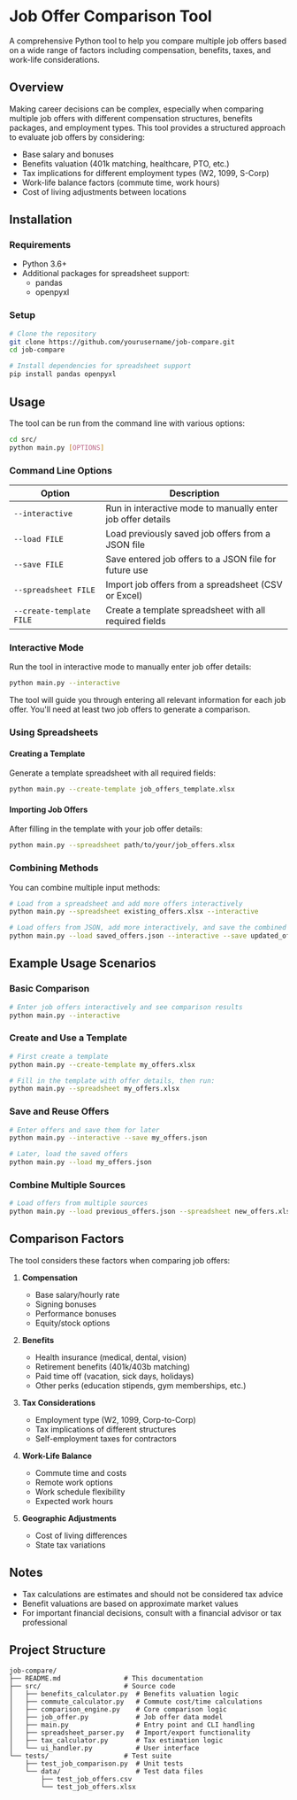 # Job Offer Comparison Tool

A comprehensive Python tool to help you compare multiple job offers based on a wide range of factors including compensation, benefits, taxes, and work-life considerations.

## Overview

Making career decisions can be complex, especially when comparing multiple job offers with different compensation structures, benefits packages, and employment types. This tool provides a structured approach to evaluate job offers by considering:

- Base salary and bonuses
- Benefits valuation (401k matching, healthcare, PTO, etc.)
- Tax implications for different employment types (W2, 1099, S-Corp)
- Work-life balance factors (commute time, work hours)
- Cost of living adjustments between locations

## Installation

### Requirements
- Python 3.6+
- Additional packages for spreadsheet support:
  - pandas
  - openpyxl

### Setup
```bash
# Clone the repository
git clone https://github.com/yourusername/job-compare.git
cd job-compare

# Install dependencies for spreadsheet support
pip install pandas openpyxl
```

## Usage

The tool can be run from the command line with various options:

```bash
cd src/
python main.py [OPTIONS]
```

### Command Line Options

| Option | Description |
|--------|-------------|
| `--interactive` | Run in interactive mode to manually enter job offer details |
| `--load FILE` | Load previously saved job offers from a JSON file |
| `--save FILE` | Save entered job offers to a JSON file for future use |
| `--spreadsheet FILE` | Import job offers from a spreadsheet (CSV or Excel) |
| `--create-template FILE` | Create a template spreadsheet with all required fields |

### Interactive Mode

Run the tool in interactive mode to manually enter job offer details:

```bash
python main.py --interactive
```

The tool will guide you through entering all relevant information for each job offer. You'll need at least two job offers to generate a comparison.

### Using Spreadsheets

#### Creating a Template

Generate a template spreadsheet with all required fields:

```bash
python main.py --create-template job_offers_template.xlsx
```

#### Importing Job Offers

After filling in the template with your job offer details:

```bash
python main.py --spreadsheet path/to/your/job_offers.xlsx
```

### Combining Methods

You can combine multiple input methods:

```bash
# Load from a spreadsheet and add more offers interactively
python main.py --spreadsheet existing_offers.xlsx --interactive

# Load offers from JSON, add more interactively, and save the combined result
python main.py --load saved_offers.json --interactive --save updated_offers.json
```

## Example Usage Scenarios

### Basic Comparison
```bash
# Enter job offers interactively and see comparison results
python main.py --interactive
```

### Create and Use a Template
```bash
# First create a template
python main.py --create-template my_offers.xlsx

# Fill in the template with offer details, then run:
python main.py --spreadsheet my_offers.xlsx
```

### Save and Reuse Offers
```bash
# Enter offers and save them for later
python main.py --interactive --save my_offers.json

# Later, load the saved offers
python main.py --load my_offers.json
```

### Combine Multiple Sources
```bash
# Load offers from multiple sources
python main.py --load previous_offers.json --spreadsheet new_offers.xlsx --interactive
```

## Comparison Factors

The tool considers these factors when comparing job offers:

1. **Compensation**
   - Base salary/hourly rate
   - Signing bonuses
   - Performance bonuses
   - Equity/stock options

2. **Benefits**
   - Health insurance (medical, dental, vision)
   - Retirement benefits (401k/403b matching)
   - Paid time off (vacation, sick days, holidays)
   - Other perks (education stipends, gym memberships, etc.)

3. **Tax Considerations**
   - Employment type (W2, 1099, Corp-to-Corp)
   - Tax implications of different structures
   - Self-employment taxes for contractors

4. **Work-Life Balance**
   - Commute time and costs
   - Remote work options
   - Work schedule flexibility
   - Expected work hours

5. **Geographic Adjustments**
   - Cost of living differences
   - State tax variations

## Notes

- Tax calculations are estimates and should not be considered tax advice
- Benefit valuations are based on approximate market values
- For important financial decisions, consult with a financial advisor or tax professional

## Project Structure

```
job-compare/
├── README.md                # This documentation
├── src/                     # Source code
│   ├── benefits_calculator.py  # Benefits valuation logic
│   ├── commute_calculator.py   # Commute cost/time calculations
│   ├── comparison_engine.py    # Core comparison logic
│   ├── job_offer.py            # Job offer data model
│   ├── main.py                 # Entry point and CLI handling
│   ├── spreadsheet_parser.py   # Import/export functionality
│   ├── tax_calculator.py       # Tax estimation logic
│   └── ui_handler.py           # User interface
└── tests/                   # Test suite
    ├── test_job_comparison.py  # Unit tests
    └── data/                   # Test data files
        ├── test_job_offers.csv
        └── test_job_offers.xlsx
```